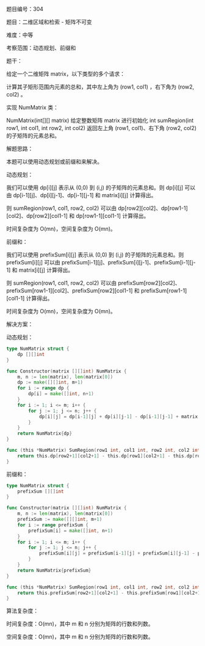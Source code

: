 题目编号：304

题目：二维区域和检索 - 矩阵不可变

难度：中等

考察范围：动态规划、前缀和

题干：

给定一个二维矩阵 matrix，以下类型的多个请求：

计算其子矩形范围内元素的总和，其中左上角为 (row1, col1) ，右下角为 (row2, col2) 。

实现 NumMatrix 类：

NumMatrix(int[][] matrix) 给定整数矩阵 matrix 进行初始化
int sumRegion(int row1, int col1, int row2, int col2) 返回左上角 (row1, col1)、右下角 (row2, col2) 的子矩阵的元素总和。

解题思路：

本题可以使用动态规划或前缀和来解决。

动态规划：

我们可以使用 dp[i][j] 表示从 (0,0) 到 (i,j) 的子矩阵的元素总和。则 dp[i][j] 可以由 dp[i-1][j]、dp[i][j-1]、dp[i-1][j-1] 和 matrix[i][j] 计算得出。

则 sumRegion(row1, col1, row2, col2) 可以由 dp[row2][col2]、dp[row1-1][col2]、dp[row2][col1-1] 和 dp[row1-1][col1-1] 计算得出。

时间复杂度为 O(mn)，空间复杂度为 O(mn)。

前缀和：

我们可以使用 prefixSum[i][j] 表示从 (0,0) 到 (i,j) 的子矩阵的元素总和。则 prefixSum[i][j] 可以由 prefixSum[i-1][j]、prefixSum[i][j-1]、prefixSum[i-1][j-1] 和 matrix[i][j] 计算得出。

则 sumRegion(row1, col1, row2, col2) 可以由 prefixSum[row2][col2]、prefixSum[row1-1][col2]、prefixSum[row2][col1-1] 和 prefixSum[row1-1][col1-1] 计算得出。

时间复杂度为 O(mn)，空间复杂度为 O(mn)。

解决方案：

动态规划：

```go
type NumMatrix struct {
    dp [][]int
}

func Constructor(matrix [][]int) NumMatrix {
    m, n := len(matrix), len(matrix[0])
    dp := make([][]int, m+1)
    for i := range dp {
        dp[i] = make([]int, n+1)
    }
    for i := 1; i <= m; i++ {
        for j := 1; j <= n; j++ {
            dp[i][j] = dp[i-1][j] + dp[i][j-1] - dp[i-1][j-1] + matrix[i-1][j-1]
        }
    }
    return NumMatrix{dp}
}

func (this *NumMatrix) SumRegion(row1 int, col1 int, row2 int, col2 int) int {
    return this.dp[row2+1][col2+1] - this.dp[row1][col2+1] - this.dp[row2+1][col1] + this.dp[row1][col1]
}
```

前缀和：

```go
type NumMatrix struct {
    prefixSum [][]int
}

func Constructor(matrix [][]int) NumMatrix {
    m, n := len(matrix), len(matrix[0])
    prefixSum := make([][]int, m+1)
    for i := range prefixSum {
        prefixSum[i] = make([]int, n+1)
    }
    for i := 1; i <= m; i++ {
        for j := 1; j <= n; j++ {
            prefixSum[i][j] = prefixSum[i-1][j] + prefixSum[i][j-1] - prefixSum[i-1][j-1] + matrix[i-1][j-1]
        }
    }
    return NumMatrix{prefixSum}
}

func (this *NumMatrix) SumRegion(row1 int, col1 int, row2 int, col2 int) int {
    return this.prefixSum[row2+1][col2+1] - this.prefixSum[row1][col2+1] - this.prefixSum[row2+1][col1] + this.prefixSum[row1][col1]
}
```

算法复杂度：

时间复杂度：O(mn)，其中 m 和 n 分别为矩阵的行数和列数。

空间复杂度：O(mn)，其中 m 和 n 分别为矩阵的行数和列数。